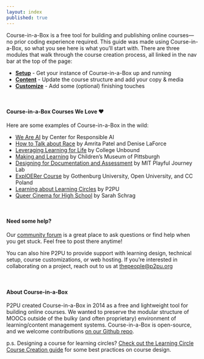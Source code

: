 ```yaml
---
layout: index
published: true
---
```

Course-in-a-Box is a free tool for building and publishing online courses—no prior coding experience required. This guide was made using Course-in-a-Box, so what you see here is what you’ll start with. There are three modules that walk through the course creation process, all linked in the nav bar at the top of the page:
* **[Setup](/modules/setup/getting-started/)** - Get your instance of Course-in-a-Box up and running
* **[Content](/modules/content/markdown-and-media)** -  Update the course structure and add your copy & media
* **[Customize](/modules/customize/favicon)** - Add some (optional) finishing touches

<br> 

#### Course-in-a-Box Courses We Love ❤️
Here are some examples of Course-in-a-Box in the wild:

* [We Are AI](https://dataresponsibly.github.io/we-are-ai/) by Center for Responsible AI
* [How to Talk about Race](https://how-to-talk-about-race.p2pu.org/) by Amrita Patel and Denise LaForce
* [Leveraging Learning for Life](https://leveraging-learning.p2pu.org/) by College Unbound
* [Making and Learning](http://p2pu.github.io/makingandlearning/) by Children’s Museum of Pittsburgh
* [Designing for Documentation and Assessment](https://playfulmit.github.io/beyond-rubrics/) by MIT Playful Journey Lab
* [ExplOERer Course](http://www.exploerercourse.org/en/) by Gothenburg University, Open University, and CC Poland
* [Learning about Learning Circles](https://p2pu.github.io/learning-about-learning-circles/) by P2PU
* [Queer Cinema for High School](https://queercinema.net/) by Sarah Schrag

<br> 

#### Need some help?
Our [community forum](https://community.p2pu.org/c/tech/course-in-a-box/78) is a great place to ask questions or find help when you get stuck. Feel free to post there anytime!

You can also hire P2PU to provide support with learning design, technical setup, course customizations, or web hosting. If you’re interested in collaborating on a project, reach out to us at thepeople@p2pu.org

<br> 

#### About Course-in-a-Box

P2PU created Course-in-a-Box in 2014 as a free and lightweight tool for building online courses. We wanted to preserve the modular structure of MOOCs outside of the bulky (and often proprietary) environment of learning/content management systems. Course-in-a-Box is open-source, and we welcome contributions [on our Github repo](https://github.com/p2pu/course-in-a-box).

p.s. Designing a course for learning circles? [Check out the Learning Circle Course Creation guide](https://docs.p2pu.org/courses/creating-courses) for some best practices on course design.
